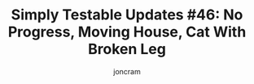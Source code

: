 ---
layout: default
title: "Simply Testable Updates #46: No Progress, Moving House, Cat With Broken Leg"
author: joncram
newsletter:
    issue_number: 46th
    url: https://us5.campaign-archive2.com/?u=ac75e33d993d2b502e333ddd0&amp;id=74e190b1bc
    pre_closing_sentence: <img src="https://i.imgur.com/sZGs3Dl.jpg" />
    closing_sentence: Expect the next newsletter a week from now on July 10.
    highlights:
        - No progress this week as I had to look after my cat with a broken leg and I had to move house so that I could more easily look after my cat with a broken leg.
---